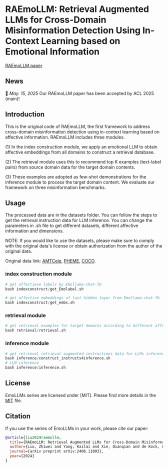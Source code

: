 # RAEmoLLM: Retrieval Augmented LLMs for Cross-Domain Misinformation Detection Using In-Context Learning based on Emotional Information

[RAEmoLLM paper](https://arxiv.org/abs/2406.11093)

## News

📢 *May. 15, 2025* Our RAEmoLLM paper has been accepted by ACL 2025 (main)!

## Introduction

This is the original code of RAEmoLLM, the first framework to address cross-domain misinformation detection using 
in-context learning based on affective information. RAEmoLLM includes three modules. 

(1) In the index construction module, we apply an emotional LLM to obtain affective embeddings from all domains to construct a retrieval database. 

(2) The retrieval module uses this to recommend top K examples (text-label pairs) from source domain data for the target domain contents. 

(3) These examples are adopted as few-shot demonstrations for the inference module to process the target domain content. We evaluate our framework on three misinformation benchmarks.

## Usage

The processed data are in the datasets folder. You can follow the steps to get the retrieval instruction data for LLM inference.
You can change the parameters in .sh file to get different datasets, different affective information and dimensions.

NOTE: If you would like to use the datasets, please make sure to comply with the original data's license or obtain authorization from the author of the original data.

Original data link: [AMTCele](https://aclanthology.org/C18-1287/), [PHEME](https://aclanthology.org/C18-1288/), [COCO](https://www.ncbi.nlm.nih.gov/pmc/articles/PMC10071453/).

### index construction module

```python
# get affectieve labels by Emollama-chat-7b
bash indexconstruct/get_Emolabel.sh

# get affective embeddings of last hidden layer from Emollama-chat-7b
bash indexconstruct/get_embs.sh
```

### retrieval module

```python
# get retrieval examples for target domains according to different affective information.
bash retrieval/retrieval.sh
```

### inference module

```python
# get retrieval retrieval augmented instructions data for LLMs inference according to different affective information
bash inference/construct_instructs4inference.sh
# LLM inference
bash inference/inference.sh
```

## License

EmoLLMs series are licensed under [MIT]. Please find more details in the [MIT](LICENSE) file.

## Citation

If you use the series of EmoLLMs in your work, please cite our paper:

```bibtex
@article{liu2024raemollm,
  title={RAEmoLLM: Retrieval Augmented LLMs for Cross-Domain Misinformation Detection Using In-Context Learning based on Emotional Information},
  author={Liu, Zhiwei and Yang, Kailai and Xie, Qianqian and de Kock, Christine and Ananiadou, Sophia and Hovy, Eduard},
  journal={arXiv preprint arXiv:2406.11093},
  year={2024}
}
```

